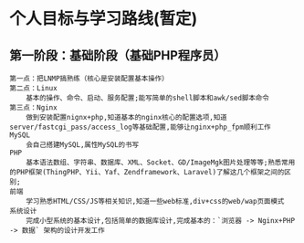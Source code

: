 # 个人目标与学习路线(暂定)

## 第一阶段：基础阶段（基础PHP程序员）
    第一点：把LNMP搞熟练（核心是安装配置基本操作）
    第二点：Linux
        基本的操作、命令、启动、服务配置;能写简单的shell脚本和awk/sed脚本命令
    第三点：Nginx
        做到安装配置nignx+php,知道基本的nginx核心的配置选项,知道server/fastcgi_pass/access_log等基础配置,能够让nginx+php_fpm顺利工作
    MySQL
        会自己搭建MySQL,属性MySQL的书写
    PHP
        基本语法数组、字符串、数据库、XML、Socket、GD/ImageMgk图片处理等等;熟悉常用的PHP框架(ThingPHP、Yii、Yaf、Zendframework、Laravel)了解这几个框架之间的区别;
    前端
        学习熟悉HTML/CSS/JS等相关知识,知道一些web标准,div+css的web/wap页面模式
    系统设计
        完成小型系统的基本设计,包括简单的数据库设计,完成基本的：`浏览器 -> Nginx+PHP -> 数据` 架构的设计开发工作
    
